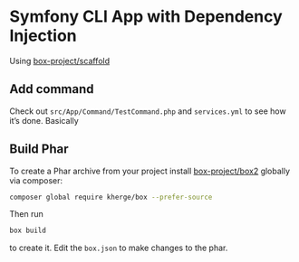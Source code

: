 # Symfony CLI App with Dependency Injection

Using [box-project/scaffold](https://github.com/box-project/scaffold)

## Add command

Check out `src/App/Command/TestCommand.php` and `services.yml` to see how it’s done. Basically


## Build Phar

To create a Phar archive from your project install [box-project/box2](https://github.com/box-project/box2) globally via composer:


```sh
composer global require kherge/box --prefer-source
```

Then run

```sh
box build
```

to create it. Edit the `box.json` to make changes to the phar.